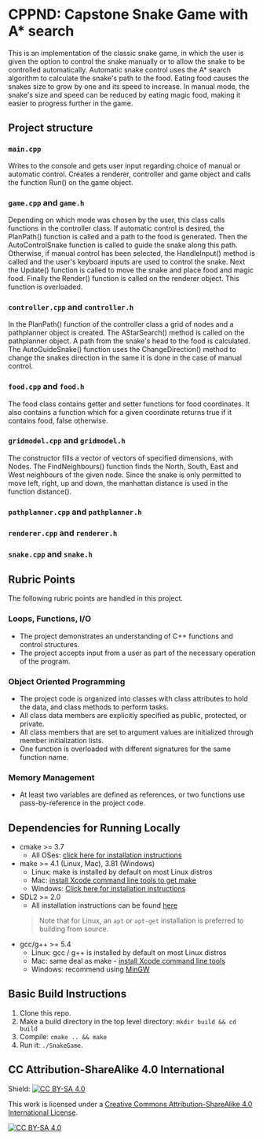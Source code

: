 # CPPND: Capstone Snake Game with A* search
This is an implementation of the classic snake game, in which the user is given the option to control the snake manually or to allow the snake to be controlled automatically. Automatic snake control uses the A* search algorithm to calculate the snake's path to the food. Eating food causes the snakes size to grow by one and its speed to increase. In manual mode, the snake's size and speed can be reduced by eating magic food, making it easier to progress further in the game.
## Project structure
### `main.cpp`
Writes to the console and gets user input regarding choice of manual or automatic control. Creates a renderer, controller and game object and calls the function Run() on the game object.

### `game.cpp` and `game.h`
Depending on which mode was chosen by the user, this class calls functions in the controller class. If automatic control is desired, the PlanPath() function is called and a path to the food is generated. Then the AutoControlSnake function is called to guide the snake along this path. Otherwise, if manual control has been selected, the HandleInput() method is called and the user's keyboard inputs are used to control the snake.
Next the Update() function is called to move the snake and place food and magic food. Finally the Render() function is called on the renderer object. This function is overloaded.

### `controller.cpp` and `controller.h`
In the PlanPath() function of the controller class a grid of nodes and a pathplanner object is created. The AStarSearch() method is called on the pathplanner object. A path from the snake's head to the food is calculated. The AutoGuideSnake() function uses the ChangeDirection() method to change the snakes direction in the same it is done in the case of manual control.

### `food.cpp` and `food.h`
The food class contains getter and setter functions for food coordinates. It also contains a function which for a given coordinate returns true if it contains food, false otherwise.

### `gridmodel.cpp` and `gridmodel.h`
The constructor fills a vector of vectors of specified dimensions, with Nodes. The FindNeighbours() function finds the North, South, East and West neighbours of the given node. Since the snake is only permitted to move left, right, up and down, the manhattan distance is used in the function distance().

### `pathplanner.cpp` and `pathplanner.h`
### `renderer.cpp` and `renderer.h`
### `snake.cpp` and `snake.h`

## Rubric Points
The following rubric points are handled in this project.
### Loops, Functions, I/O
- The project demonstrates an understanding of C++ functions and control structures.
- The project accepts input from a user as part of the necessary operation of the program.

### Object Oriented Programming
- The project code is organized into classes with class attributes to hold the data, and class methods to perform tasks.
- All class data members are explicitly specified as public, protected, or private.
- All class members that are set to argument values are initialized through member initialization lists.
- One function is overloaded with different signatures for the same function name.

### Memory Management
- At least two variables are defined as references, or two functions use pass-by-reference in the project code.
## Dependencies for Running Locally

* cmake >= 3.7
  * All OSes: [click here for installation instructions](https://cmake.org/install/)
* make >= 4.1 (Linux, Mac), 3.81 (Windows)
  * Linux: make is installed by default on most Linux distros
  * Mac: [install Xcode command line tools to get make](https://developer.apple.com/xcode/features/)
  * Windows: [Click here for installation instructions](http://gnuwin32.sourceforge.net/packages/make.htm)
* SDL2 >= 2.0
  * All installation instructions can be found [here](https://wiki.libsdl.org/Installation)
  >Note that for Linux, an `apt` or `apt-get` installation is preferred to building from source. 
* gcc/g++ >= 5.4
  * Linux: gcc / g++ is installed by default on most Linux distros
  * Mac: same deal as make - [install Xcode command line tools](https://developer.apple.com/xcode/features/)
  * Windows: recommend using [MinGW](http://www.mingw.org/)

## Basic Build Instructions

1. Clone this repo.
2. Make a build directory in the top level directory: `mkdir build && cd build`
3. Compile: `cmake .. && make`
4. Run it: `./SnakeGame`.


## CC Attribution-ShareAlike 4.0 International


Shield: [![CC BY-SA 4.0][cc-by-sa-shield]][cc-by-sa]

This work is licensed under a
[Creative Commons Attribution-ShareAlike 4.0 International License][cc-by-sa].

[![CC BY-SA 4.0][cc-by-sa-image]][cc-by-sa]

[cc-by-sa]: http://creativecommons.org/licenses/by-sa/4.0/
[cc-by-sa-image]: https://licensebuttons.net/l/by-sa/4.0/88x31.png
[cc-by-sa-shield]: https://img.shields.io/badge/License-CC%20BY--SA%204.0-lightgrey.svg
